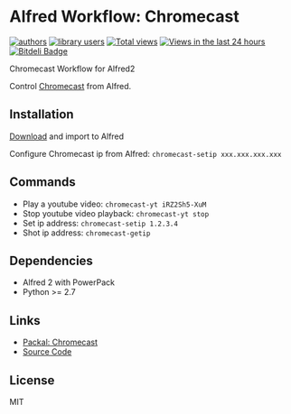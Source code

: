 Alfred Workflow: Chromecast
===========================

[![authors](https://sourcegraph.com/api/repos/github.com/moul/alfred-workflow-chromecast/badges/authors.png)](https://sourcegraph.com/github.com/moul/alfred-workflow-chromecast)
[![library users](https://sourcegraph.com/api/repos/github.com/moul/alfred-workflow-chromecast/badges/library-users.png)](https://sourcegraph.com/github.com/moul/alfred-workflow-chromecast)
[![Total views](https://sourcegraph.com/api/repos/github.com/moul/alfred-workflow-chromecast/counters/views.png)](https://sourcegraph.com/github.com/moul/alfred-workflow-chromecast)
[![Views in the last 24 hours](https://sourcegraph.com/api/repos/github.com/moul/alfred-workflow-chromecast/counters/views-24h.png)](https://sourcegraph.com/github.com/moul/alfred-workflow-chromecast)
[![Bitdeli Badge](https://d2weczhvl823v0.cloudfront.net/moul/alfred-workflow-chromecast/trend.png)](https://bitdeli.com/free "Bitdeli Badge")

Chromecast Workflow for Alfred2

Control [Chromecast](http://www.google.com/intl/fr/chrome/devices/chromecast/index.html) from Alfred.

Installation
------------

[Download](https://github.com/moul/alfred-workflow-chromecast/raw/master/Chromecast.alfredworkflow) and import to Alfred

Configure Chromecast ip from Alfred: `chromecast-setip xxx.xxx.xxx.xxx`

Commands
--------

- Play a youtube video: `chromecast-yt iRZ2Sh5-XuM`
- Stop youtube video playback: `chromecast-yt stop`
- Set ip address: `chromecast-setip 1.2.3.4`
- Shot ip address: `chromecast-getip`

Dependencies
------------

- Alfred 2 with PowerPack
- Python >= 2.7

Links
-----

- [Packal: Chromecast](http://www.packal.org/workflow/chromecast)
- [Source Code](https://github.com/moul/alfred-workflow-chromecast/)

License
-------

MIT
